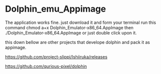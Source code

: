 # Dolphin_emu_Appimage

The application works fine. just download it and form your terminal run this command chmod a+x Dolphin_Emulator-x86_64.AppImage
then
./Dolphin_Emulator-x86_64.AppImage or just double click upon it.

this down bellow are other projects that develope dolphin and pack it as appimage.

https://github.com/project-slippi/Ishiiruka/releases

https://github.com/qurious-pixel/dolphin
